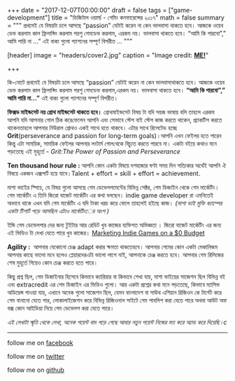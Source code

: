 +++
date = "2017-12-07T00:00:00"
draft = false
tags = ["game-development"]
title = "ডিজিটাল ওয়ার্ল্ড - গেমিং কনফারেন্সের  ২০১৭"
math = false
summary = """
প্রথমেই যে বিষয়টা চলে আসছে “passion” যেটাই করেন না কেন ভালবাসা থাকতে হবে। আজকে ওয়েব ডেভ করলাম কাল ফ্রিলান্সিং করলাম পরশু গেমডেভ করলাম, এরকম নয়। ভালবাসা থাকতে হবে। “আমি কি পারবো”,” আমি পারি না ...” এই বাক্য গুলো প্যাশনের সম্পূর্ণ বিপরীত ... 
"""

[header]
image = "headers/cover2.jpg"
caption = "Image credit: [**ME!**](#)"

+++

কি-নোটে​ ​প্রথমেই​ ​যে​ ​বিষয়টা​ ​চলে​ ​আসছে​ ​“passion”​ ​যেটাই​ ​করেন​ ​না​ ​কেন​ ​ভালবাসা​ ​থাকতে​ ​হবে।​ ​আজকে​ ​ওয়েব​ ​ডেভ 
করলাম​ ​কাল​ ​ফ্রিলান্সিং​ ​করলাম​ ​পরশু​ ​গেমডেভ​ ​করলাম,​ ​এরকম​ ​নয়।​ ​ভালবাসা​ ​থাকতে​ ​হবে।​ **​“আমি​ ​কি​ ​পারবো”,”​ ​আমি 
পারি​ ​না​ ​...”​** ​এই​ ​বাক্য​ ​গুলো​ ​প্যাশনের​ ​সম্পূর্ণ​ ​বিপরীত।  


**ফিক্সড​ ​মাইন্ডসেট​ ​নয়​ ​গ্রোথ​ ​মাইন্ডসেট​ ​থাকতে​ ​হবে।​** ​​গ্রোথ​ ​মাইন্ডসেট​ ​বিষয়​ ​টা​ ​যদি​ ​সহজ​ ​ভাষায়​ ​বলি​ ​তাহলে 
এরকম​ ​আপনি​ ​যদি​ ​আপনার​ ​গোল​ ​ঠিক​ ​করে​ ​ফেলেন​ ​আপনি​ ​এবং​ ​সেভাবে​ ​স্টেপ​ ​বাই​ ​স্টেপ​ ​কাজ​ ​করতে​ ​থাকেন,​ ​প্র্যাকটিস 
করতে​ ​থাকেন​ ​তাহলে​ ​আপনার​ ​নিউরাল​ ​গ্রোথও​ ​একই​ ​সাথে​ ​হতে​ ​থাকবে।​ ​এটার​ ​সাথে​ ​রিলেটেড​ ​হচ্ছে 
**Grit**(perseverance​ ​and​ ​passion​ ​for​ ​long-term​ ​goals)।​ ​আপনি​ ​এখন​ ​ফেইলর​ ​হতে​ ​পারেন​ ​কিন্তু​ ​এটা​ ​সাময়িক, 
সাময়িক​ ​ফেইলর​ ​আপনার​ ​লংটার্ম​ ​গোল​ ​থেকে​ ​বিচ্যুত​ ​করতে​ ​পারবে​ ​না। একটা​ ​বইয়ে​ ​কথাও​ ​মনে​ ​পড়তেছে​ ​এই​ ​মুহূর্তে​ ​-​ ​​*Grit:​ ​The​ ​Power​ ​of​ ​Passion​ ​and​ ​Perseverance*


**Ten​ ​thousand​ ​hour​ ​rule​ ​:**​ ​আপনি​ ​কোন​ ​একটা​ ​বিষয়ে​ ​দশ​ ​হাজার​ ​ঘণ্টা​ ​সময়​ ​দিন​ ​সত্যিকার​ ​অর্থেই​ ​আপনি​ ​ঐ​ ​বিষয়ে 
একজন​ ​এক্সপার্ট​ ​হয়ে​ ​যাবে।​ ​Talent​ ​+​ ​effort​ ​=​ ​skill​ ​+​ ​effort​ ​=​ ​achievement.


মাশা ভাইের স্পিচে, যে বিষয় গুলো আসছে গেম ডেভেলপমেন্টের বিভিন্ন সেক্টর, গেম ডিজাইন থেকে গেম মার্কেটিং। গেম মার্কেটিং এ তিনি জিরো বাজেট মার্কেটিং এর কথা বলছেন। indie game developer রা এমনিতেই অভাবে থাকে এখন যদি গেম মার্কেটিং এ যদি টাকা খরচ করে ফেলে তাহলেই হইছে কাজ। *(মাশা ভাই মুক্তি ক্যাম্পের একটা টিশার্ট পড়ে আসছিল এটাও মার্কেটিংের অংশ )*

ইন্ডি গেম ডেভেলপার দের জন্য টুইটার আর রেডিট খুব কাজের ব্যক্তিগত অভিজ্ঞতা । জিরো বাজেট মার্কেটিং এর জন্য এই ভিডিও টা দেখা যেতে পারে খুব কাজের। [Marketing Indie Games on a $0 Budget](https://www.youtube.com/watch?v=SkEQtMP2CuA)

**Agility​ ​:​** ​​ ​আপনার​ ​যেকোনো​ ​চেঞ্জ​ ​adapt​ ​করার​ ​ক্ষমতা​ ​থাকতে​ ​হবে।​ ​আপনার​ ​গেমের​ ​কোন​ ​একটা​ ​মেকানিজম​ ​আপনার 
কাছে​ ​ভালো​ ​মনে​ ​হলেও​ ​প্লেয়ারদের​ ​এটা​ ​ভালো​ ​লাগে​ ​নাই,​ ​আপনাকে​ ​চেঞ্জ​ ​করতে​ ​হবে।​ ​আপনার​ ​গেম​ ​রিলিজের​ ​শেষ​ ​মুহূর্তে 
গিয়েও​ ​কোন​ ​চেঞ্জ​ ​করতে​ ​হতে​ ​পারে।


কিছু প্রশ্ন ছিল, গেম ডিজাইনার হিসেবে কিভাবে ক্যারিয়ার বা কিভাবে শেখা যায়, মাশা ভাইয়ের সাজেশন ছিল বিভিন্ন বই এবং extracredit এর গেম ডিজাইন এর ভিডিও গুলো। আর একটা প্রশ্নের কথা মনে পড়তেছে, কিভাবে ম্যাসিভ অডিয়েন্স পাওয়া যায়, এখানে অনেক গুলো সাজেশন ছিল, যেমন বাংলাদেশ বা সাউথ এশিয়ান রিজিওন কে টার্গেট করে গেম বানানো যেতে পার, লোকালাইজেশন করে বিভিন্ন রিজিওনাল সাইটে গেম পাবলিশ করা যেতে পারে অথবা আউট অফ বক্স কোন আইডিয়া নিয়ে গেম ডেভেলপ করা যেতে পারে।     


*এই লেখাটা স্মৃতি থেকে লেখা, অনেক পয়েন্ট বাদ পড়ে গেছে আবার নতুন পয়েন্ট নিজের মত করে অ্যাড করে দিয়েছি।c*



----------


follow me on [facebook](https://www.facebook.com/shohan4556) 

follow me on [twitter](https://www.twitter.com/shohan4556) 

follow me on [github](https://www.github.com/shohan4556) 


